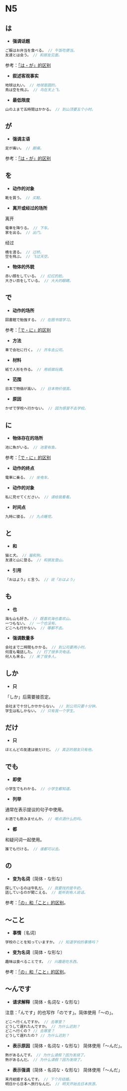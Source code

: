 # N5

## は

- **强调话题**

```js
ご飯はお弁当を食べる。 // 午饭吃便当。
友達とは会う。 // 和朋友见面。
```

参考：[「は・が」的区别](./diff#はが)

- **叙述客观事实**

```js
地球は丸い。 // 地球是圆的。
鳥は空を飛ぶ。 // 鸟在天上飞。
```

- **最低限度**

```js
山の上まで五時間はかかる。 // 到山顶要五个小时。
```

## が

- **强调主语**

```js
足が痛い。 // 脚痛。
```

参考：[「は・が」的区别](./diff#はが)

## を

- **动作的对象**

```js
靴を買う。 // 买鞋。
```

- **离开或经过的场所**

离开

```js
電車を降りる。 // 下车。
家を出る。 // 出门。
```

经过

```js
橋を渡る。 // 过桥。
空を飛ぶ。 // 飞过天空。
```

- **物体的外貌**

```js
赤い顔をしている。 // 红红的脸。
大きい目をしている。 // 大大的眼睛。
```

## で

- **动作的场所**

```js
図書館で勉強する。 // 在图书馆学习。
```

参考：[「で・に」的区别](./diff#でに)

- **方法**

```js
車で会社に行く。 // 开车去公司。
```

- **材料**

```js
紙で人形を作る。 // 用纸做玩偶。
```

- **范围**

```js
日本で物価が高い。 // 日本物价很高。
```

- **原因**

```js
かぜで学校へ行かない。 // 因为感冒不去学校。
```

## に

- **物体存在的场所**

```js
池に魚がいる。 // 池里有鱼。
```

参考：[「で・に」的区别](./diff#でに)

- **动作的终点**

```js
電車に乗る。 // 坐电车。
```

- **动作的对象**

```js
私に見せてください。 // 请给我看看。
```

- **时间点**

```js
九時に寝る。 // 九点睡觉。
```

## と

- **和**

```js
猫と犬。 // 猫和狗。
友達と山に登る。 // 和朋友登山。
```

- **引用**

```js
「おはよう」と言う。 // 说「おはよう」
```

## も

- **也**

```js
海も山も好き。 // 既喜欢海也喜欢山。
一つもない。 // 一个也没有。
どこへも行かない。 // 哪都不去。
```

- **强调数量多**

```js
会社まで二時間もかかる。 // 到公司要两小时。
何度も電話した。 // 打了很多次电话。
何人も来る。 // 来了很多人。
```

## しか

- **只**

「しか」后需要接否定。

```js
会社まで十分しかかからない。 // 到公司只要十分钟。
学生は私しかない。 // 只有我一个学生。
```

## だけ

- **只**

```js
ほとんどの友達は彼だけだ。 // 真正的朋友只有他。
```

## でも

- **即使**

```js
小学生でもわかる。 // 小学生都知道。
```

- **列举**

通常在表示提议的句子中使用。

```js
お酒でも飲みませんか。 // 喝点酒什么的吗。
```

- **都**

和疑问词一起使用。

```js
誰でも行ける。 // 谁都可以去。
```

## の

- **变为名词**〔简体・な形な〕

```js
探しているのは牛乳だ。 // 我要找的是牛奶。
話しているのが聞こえる。 // 能听到有人说话。
```

参考：[「の」和「こと」的区别](./diff#のこと)。

## ～こと

- **事情**〔名词〕

```js
学校のことを知っていますか。 // 知道学校的事情吗？
```

- **变为名词**〔简体・な形な〕

```js
趣味は食べることです。 // 兴趣是吃东西。
```

参考：[「の」和「こと」的区别](./diff#のこと)。

## ～んです

- **请求解释**〔简体・名词な・な形な〕

注意：「んです」的也写作「のです」。简体使用「～の」。

```js
どこへ行くんですか。 // 去哪里？
どうして遅れたんですか。 // 为什么迟到？
どこへ行くの？ // 去哪里？
どうして遅れたの？ // 为什么迟到？
```

- **表示原因**〔简体・名词な・な形な〕
  简体使用「～んだ」。

```js
熱があるんです。 // 为什么请假？因为发烧了。
熱があるんだ。 // 为什么请假？因为发烧了。
```

- **表示强调**〔简体・名词な・な形な〕
  简体使用「～んだ」

```js
来月結婚するんです。 // 下个月结婚。
明日から日本へ旅行なんだ。 // 明天开始去日本旅游。
```
